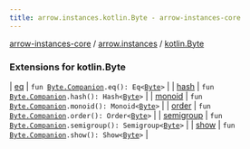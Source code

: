 ```yaml
---
title: arrow.instances.kotlin.Byte - arrow-instances-core
---
```


[arrow-instances-core](../../index.html) / [arrow.instances](../index.html) / [kotlin.Byte](./index.html)

### Extensions for kotlin.Byte

| [eq](eq.html) | `fun `[`Byte.Companion`](https://kotlinlang.org/api/latest/jvm/stdlib/kotlin/-byte/-companion/index.html)`.eq(): Eq<`[`Byte`](https://kotlinlang.org/api/latest/jvm/stdlib/kotlin/-byte/index.html)`>` |
| [hash](hash.html) | `fun `[`Byte.Companion`](https://kotlinlang.org/api/latest/jvm/stdlib/kotlin/-byte/-companion/index.html)`.hash(): Hash<`[`Byte`](https://kotlinlang.org/api/latest/jvm/stdlib/kotlin/-byte/index.html)`>` |
| [monoid](monoid.html) | `fun `[`Byte.Companion`](https://kotlinlang.org/api/latest/jvm/stdlib/kotlin/-byte/-companion/index.html)`.monoid(): Monoid<`[`Byte`](https://kotlinlang.org/api/latest/jvm/stdlib/kotlin/-byte/index.html)`>` |
| [order](order.html) | `fun `[`Byte.Companion`](https://kotlinlang.org/api/latest/jvm/stdlib/kotlin/-byte/-companion/index.html)`.order(): Order<`[`Byte`](https://kotlinlang.org/api/latest/jvm/stdlib/kotlin/-byte/index.html)`>` |
| [semigroup](semigroup.html) | `fun `[`Byte.Companion`](https://kotlinlang.org/api/latest/jvm/stdlib/kotlin/-byte/-companion/index.html)`.semigroup(): Semigroup<`[`Byte`](https://kotlinlang.org/api/latest/jvm/stdlib/kotlin/-byte/index.html)`>` |
| [show](show.html) | `fun `[`Byte.Companion`](https://kotlinlang.org/api/latest/jvm/stdlib/kotlin/-byte/-companion/index.html)`.show(): Show<`[`Byte`](https://kotlinlang.org/api/latest/jvm/stdlib/kotlin/-byte/index.html)`>` |

